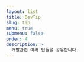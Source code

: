 ```yaml
---
layout: list
title: DevTip
slug: tip
menu: true
submenu: false
order: 4
description: >
  개발관련 여러 팁들을 공유합니다.
---
```

